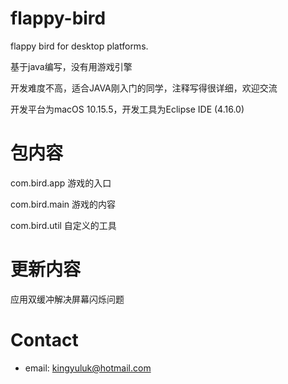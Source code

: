 # flappy-bird
flappy bird for desktop platforms.

基于java编写，没有用游戏引擎

开发难度不高，适合JAVA刚入门的同学，注释写得很详细，欢迎交流

开发平台为macOS 10.15.5，开发工具为Eclipse IDE (4.16.0)


# 包内容
com.bird.app    游戏的入口

com.bird.main   游戏的内容

com.bird.util   自定义的工具

# 更新内容
应用双缓冲解决屏幕闪烁问题

# Contact
* email: <kingyuluk@hotmail.com>


